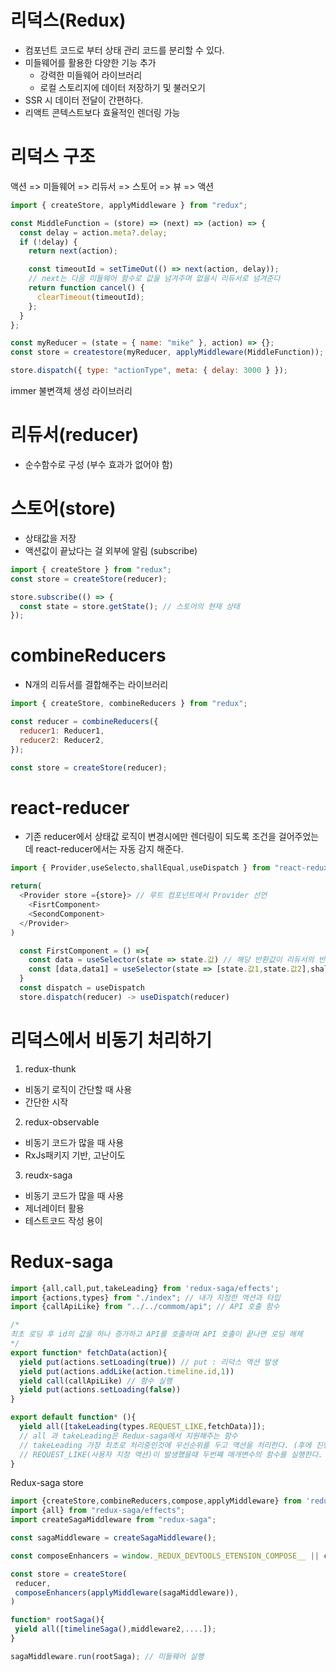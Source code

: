 # 리덕스(Redux)

- 컴포넌트 코드로 부터 상태 관리 코드를 분리할 수 있다.
- 미들웨어를 활용한 다양한 기능 추가
  - 강력한 미들웨어 라이브러리
  - 로컬 스토리지에 데이터 저장하기 및 불러오기
- SSR 시 데이터 전달이 간편하다.
- 리액트 콘텍스트보다 효율적인 렌더링 가능

# 리덕스 구조

액션 => 미들웨어 => 리듀서 => 스토어 => 뷰 => 액션

```javascript
import { createStore, applyMiddleware } from "redux";

const MiddleFunction = (store) => (next) => (action) => {
  const delay = action.meta?.delay;
  if (!delay) {
    return next(action);

    const timeoutId = setTimeOut(() => next(action, delay));
    // next는 다음 미들웨어 함수로 값을 넘겨주며 없을시 리듀서로 넘겨준다
    return function cancel() {
      clearTimeout(timeoutId);
    };
  }
};

const myReducer = (state = { name: "mike" }, action) => {};
const store = createstore(myReducer, applyMiddleware(MiddleFunction));

store.dispatch({ type: "actionType", meta: { delay: 3000 } });
```

immer 불변객체 생성 라이브러리

# 리듀서(reducer)

- 순수함수로 구성 (부수 효과가 없어야 함)

# 스토어(store)

- 상태값을 저장
- 액션값이 끝났다는 걸 외부에 알림 (subscribe)

```javascript
import { createStore } from "redux";
const store = createStore(reducer);

store.subscribe(() => {
  const state = store.getState(); // 스토어의 현재 상태
});
```

# combineReducers

- N개의 리듀서를 결합해주는 라이브러리

```javascript
import { createStore, combineReducers } from "redux";

const reducer = combineReducers({
  reducer1: Reducer1,
  reducer2: Reducer2,
});

const store = createStore(reducer);
```

# react-reducer
 - 기존 reducer에서 상태값 로직이 변경시에만 렌더링이 되도록 조건을 걸어주었는데 react-reducer에서는 자동 감지 해준다.
```javascript
import { Provider,useSelecto,shallEqual,useDispatch } from "react-redux";

return(
  <Provider store ={store}> // 루트 컴포넌트에서 Provider 선언
    <FisrtComponent>
    <SecondComponent>
  </Provider>
)

  const FirstComponent = () =>{
    const data = useSelector(state => state.값) // 해당 반환값이 리듀서의 반환값
    const [data,data1] = useSelector(state => [state.값1,state.값2],shallEqual) // 여러 값을 받는 방법, 배열 사용, 두번째 매개변수는 변수 내부의 값이 변경되었는지 확인해준다.
  }
  const dispatch = useDispatch  
  store.dispatch(reducer) -> useDispatch(reducer)
```

# 리덕스에서 비동기 처리하기
1. redux-thunk
  - 비동기 로직이 간단할 때 사용 
  - 간단한 시작
2. redux-observable
 - 비동기 코드가 많을 때 사용
 - RxJs패키지 기반, 고난이도
3. reudx-saga
 - 비동기 코드가 많을 때 사용
 - 제너레이터 활용
 - 테스트코드 작성 용이

 # Redux-saga 
  ```javascript
  import {all,call,put,takeLeading} from 'redux-saga/effects';
  import {actions,types} from "./index"; // 내가 지정한 액션과 타입
  import {callApiLike} from "../../commom/api"; // API 호출 함수

/*
  최초 로딩 후 id의 값을 하나 증가하고 API를 호출하며 API 호출이 끝나면 로딩 해제
*/
  export function* fetchData(action){
    yield put(actions.setLoading(true)) // put : 리덕스 액션 발생 
    yield put(actions.addLike(action.timeline.id,1)) 
    yield call(callApiLike) // 함수 실행
    yield put(actions.setLoading(false))
  }

  export default function* (){
    yield all([takeLeading(types.REQUEST_LIKE,fetchData)]);
    // all 과 takeLeading은 Redux-saga에서 지원해주는 함수
    // takeLeading 가장 최초로 처리중인것에 우선순위를 두고 액션을 처리한다. (후에 진행되는 액션은 무시한다) <-> takeLatest
    // REQUEST_LIKE(사용자 지정 액션)이 발생했을때 두번쨰 매개변수의 함수를 실행한다. 
  }
  ```

  Redux-saga store
  ``` javascript
  import {createStore,combineReducers,compose,applyMiddleware} from 'redux'
  import {all} from "redux-saga/effects";
  import createSagaMiddleware from "redux-saga";
  
  const sagaMiddleware = createSagaMiddleware();

  const composeEnhancers = window._REDUX_DEVTOOLS_ETENSION_COMPOSE__ || compose;
  
  const store = createStore(
   reducer,
   composeEnhancers(applyMiddleware(sagaMiddleware)),
 )

 function* rootSaga(){
   yield all([timelineSaga(),middleware2,....]);
 }

 sagaMiddleware.run(rootSaga); // 미들웨어 실행

  ```
